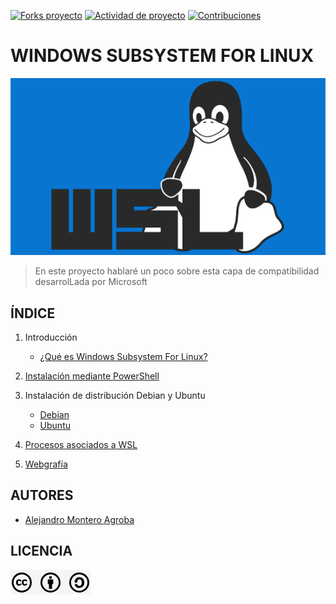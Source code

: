 [![Forks proyecto](https://img.shields.io/badge/Forks-purple)](https://github.com/alemonterx/wsl/forks)
[![Actividad de proyecto](https://img.shields.io/badge/Actividad-red)](https://github.com/alemonterx/wsl/activity)
[![Contribuciones](https://img.shields.io/badge/Contribuciones-green)](https://github.com/alemonterx/wsl/graphs/contributors)

# WINDOWS SUBSYSTEM FOR LINUX

<img src="img/portada.png" alt="WSL" width="900px">

> En este proyecto hablaré un poco sobre esta capa de compatibilidad desarrolLada por Microsoft

## ÍNDICE
1. Introducción
   
   * [¿Qué es Windows Subsystem For Linux?](introduccion.md)
     
2. [Instalación mediante PowerShell](instalacion.md)
     
3. Instalación de distribución Debian y Ubuntu
   
   * [Debian](distribucionDebian.md)
   * [Ubuntu](distribucionUbuntu.md)
     
7. [Procesos asociados a WSL](procesos.md)
   
9. [Webgrafía](webgrafia.md)

## AUTORES
* [Alejandro Montero Agroba](https://github.com/alemonterx)

## LICENCIA
![Licencia](img/licencia.png)
